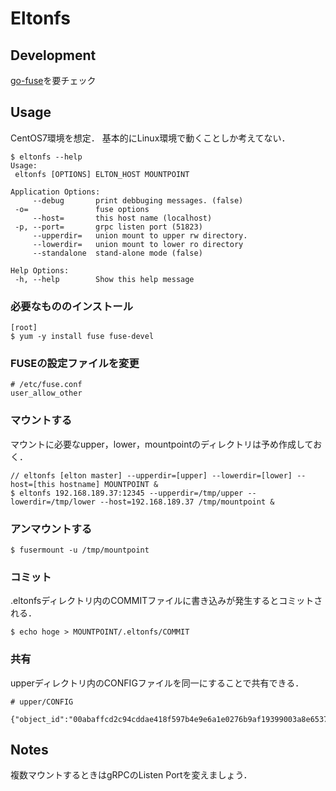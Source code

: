 # Eltonfs

## Development

[go-fuse](https://github.com/hanwen/go-fuse)を要チェック

## Usage

CentOS7環境を想定．
基本的にLinux環境で動くことしか考えてない．

```
$ eltonfs --help
Usage:
 eltonfs [OPTIONS] ELTON_HOST MOUNTPOINT

Application Options:
     --debug       print debbuging messages. (false)
 -o=               fuse options
     --host=       this host name (localhost)
 -p, --port=       grpc listen port (51823)
     --upperdir=   union mount to upper rw directory.
     --lowerdir=   union mount to lower ro directory
     --standalone  stand-alone mode (false)

Help Options:
 -h, --help        Show this help message
```

### 必要なもののインストール

```
[root]
$ yum -y install fuse fuse-devel
```

### FUSEの設定ファイルを変更

```
# /etc/fuse.conf
user_allow_other
```

### マウントする

マウントに必要なupper，lower，mountpointのディレクトリは予め作成しておく．

```
// eltonfs [elton master] --upperdir=[upper] --lowerdir=[lower] --host=[this hostname] MOUNTPOINT &
$ eltonfs 192.168.189.37:12345 --upperdir=/tmp/upper --lowerdir=/tmp/lower --host=192.168.189.37 /tmp/mountpoint &
```

### アンマウントする

```
$ fusermount -u /tmp/mountpoint
```

### コミット

.eltonfsディレクトリ内のCOMMITファイルに書き込みが発生するとコミットされる．

```
$ echo hoge > MOUNTPOINT/.eltonfs/COMMIT
```

### 共有

upperディレクトリ内のCONFIGファイルを同一にすることで共有できる．

```
# upper/CONFIG

{"object_id":"00abaffcd2c94cddae418f597b4e9e6a1e0276b9af19399003a8e65374acb548","version":1,"delegate":"192.168.189.37"}
```

## Notes

複数マウントするときはgRPCのListen Portを変えましょう．
